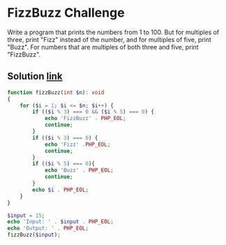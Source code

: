 # FizzBuzz Challenge 

Write a program that prints the numbers from 1 to 100. But for multiples of three, print "Fizz" instead of the number, and for multiples of five, print "Buzz". For numbers that are multiples of both three and five, print "FizzBuzz".

## Solution [link](https://3v4l.org/agcqG)

````php
function fizzBuzz(int $n): void
{
    for ($i = 1; $i <= $n; $i++) {
        if (($i % 3) === 0 && ($i % 5) === 0) {
            echo 'FizzBuzz' . PHP_EOL;
            continue;
        }
        if (($i % 3) === 0) {
            echo 'Fizz' .PHP_EOL;
            continue;
        }
        if (($i % 5) === 0){
            echo 'Buzz' . PHP_EOL;
            continue;
        }
        echo $i . PHP_EOL;
    }
}

$input = 15;
echo 'Input: ' . $input . PHP_EOL;
echo 'Output: ' . PHP_EOL;
fizzBuzz($input);
````

